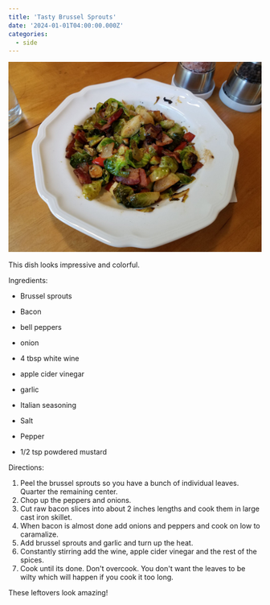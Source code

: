 ```yaml
---
title: 'Tasty Brussel Sprouts'
date: '2024-01-01T04:00:00.000Z'
categories:
  - side
---
```

![](/assets/images/tasty_brussel_sprouts.jpg)

This dish looks impressive and colorful.

Ingredients:
- Brussel sprouts
- Bacon
- bell peppers
- onion
- 4 tbsp white wine
- apple cider vinegar
- garlic
- Italian seasoning
- Salt
- Pepper

- 1/2 tsp powdered mustard 


Directions:
1. Peel the brussel sprouts so you have a bunch of individual leaves. Quarter the remaining center.
2. Chop up the peppers and onions.
3. Cut raw bacon slices into about 2 inches lengths and cook them in large cast iron skillet.
4. When bacon is almost done add onions and peppers and cook on low to caramalize.
5. Add brussel sprouts and garlic and turn up the heat.
6. Constantly stirring add the wine, apple cider vinegar and the rest of the spices.
7. Cook until its done. Don't overcook. You don't want the leaves to be wilty which will happen if you cook it too long.


These leftovers look amazing!


